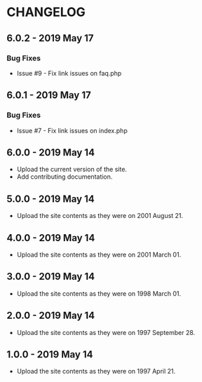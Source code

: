 # CHANGELOG

## 6.0.2 - 2019 May 17
### Bug Fixes
* Issue #9 - Fix link issues on faq.php

## 6.0.1 - 2019 May 17
### Bug Fixes
* Issue #7 - Fix link issues on index.php

## 6.0.0 - 2019 May 14
* Upload the current version of the site.
* Add contributing documentation.

## 5.0.0 - 2019 May 14
* Upload the site contents as they were on 2001 August 21.

## 4.0.0 - 2019 May 14
* Upload the site contents as they were on 2001 March 01.

## 3.0.0 - 2019 May 14
* Upload the site contents as they were on 1998 March 01.

## 2.0.0 - 2019 May 14
* Upload the site contents as they were on 1997 September 28.

## 1.0.0 - 2019 May 14
* Upload the site contents as they were on 1997 April 21.